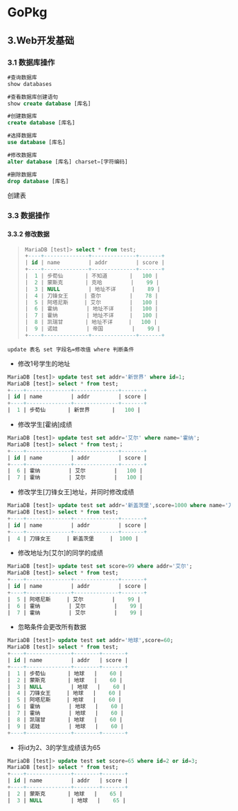 # GoPkg
## 3.Web开发基础
### 3.1 数据库操作
```sql
#查询数据库
show databases 

#查看数据库创建语句
show create database [库名]

#创建数据库
create database [库名]

#选择数据库
use database [库名]

#修改数据库
alter database [库名] charset=[字符编码]

#删除数据库
drop database [库名]
```

创建表






### 3.3 数据操作

#### 3.3.2 修改数据

>```sql
>MariaDB [test]> select * from test;
>+----+--------------+--------------+-------+
>| id | name         | addr         | score |
>+----+--------------+--------------+-------+
>|  1 | 步荀仙       | 不知道       |   100 |
>|  2 | 蒙斯克       | 克哈         |    99 |
>|  3 | NULL         | 地址不详     |    89 |
>|  4 | 刀锋女王     | 查尔         |    78 |
>|  5 | 阿塔尼斯     | 艾尔         |   100 |
>|  6 | 霍纳         | 地址不详     |   100 |
>|  7 | 霍纳         | 地址不详     |   100 |
>|  8 | 凯瑞甘       | 地址不详     |   100 |
>|  9 | 诺娃         | 帝国         |    99 |
>+----+--------------+--------------+-------+
>```

`update 表名 set 字段名=修改值 where 判断条件`

- 修改1号学生的地址

```sql
MariaDB [test]> update test set addr='新世界' where id=1;
MariaDB [test]> select * from test;
+----+--------------+--------------+-------+
| id | name         | addr         | score |
+----+--------------+--------------+-------+
|  1 | 步荀仙       | 新世界       |   100 |
```

- 修改学生[霍纳]成绩

```sql
MariaDB [test]> update test set addr='艾尔' where name='霍纳';
MariaDB [test]> select * from test;；
+----+--------------+--------------+-------+
| id | name         | addr         | score |
+----+--------------+--------------+-------+
|  6 | 霍纳         | 艾尔         |   100 |
|  7 | 霍纳         | 艾尔         |   100 |
```

- 修改学生[刀锋女王]地址，并同时修改成绩

```sql
MariaDB [test]> update test set addr='新盖茨堡',score=1000 where name='刀锋女王';
MariaDB [test]> select * from test;
+----+--------------+--------------+-------+
| id | name         | addr         | score |
+----+--------------+--------------+-------+
|  4 | 刀锋女王     | 新盖茨堡     |  1000 |
```

- 修改地址为[艾尔]的同学的成绩

```sql
MariaDB [test]> update test set score=99 where addr='艾尔';
MariaDB [test]> select * from test;
+----+--------------+--------------+-------+
| id | name         | addr         | score |
+----+--------------+--------------+-------+
|  5 | 阿塔尼斯     | 艾尔         |    99 |
|  6 | 霍纳         | 艾尔         |    99 |
|  7 | 霍纳         | 艾尔         |    99 |
```

- 忽略条件会更改所有数据

```sql
MariaDB [test]> update test set addr='地球',score=60;
MariaDB [test]> select * from test;
+----+--------------+--------+-------+
| id | name         | addr   | score |
+----+--------------+--------+-------+
|  1 | 步荀仙       | 地球   |    60 |
|  2 | 蒙斯克       | 地球   |    60 |
|  3 | NULL         | 地球   |    60 |
|  4 | 刀锋女王     | 地球   |    60 |
|  5 | 阿塔尼斯     | 地球   |    60 |
|  6 | 霍纳         | 地球   |    60 |
|  7 | 霍纳         | 地球   |    60 |
|  8 | 凯瑞甘       | 地球   |    60 |
|  9 | 诺娃         | 地球   |    60 |
+----+--------------+--------+-------+
```

- 将id为2、3的学生成绩该为65

```sql
MariaDB [test]> update test set score=65 where id=2 or id=3;
MariaDB [test]> select * from test;
+----+--------------+--------+-------+
| id | name         | addr   | score |
+----+--------------+--------+-------+
|  2 | 蒙斯克       | 地球   |    65 |
|  3 | NULL         | 地球   |    65 |

```


